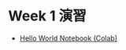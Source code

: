   # Week 1 演習

  - [Hello World Notebook (Colab)](https://colab.research.google.com/drive/1c0AHgkHzNAcMXdIfgEbLf0eU2uw9sfOj?usp=sharing)

